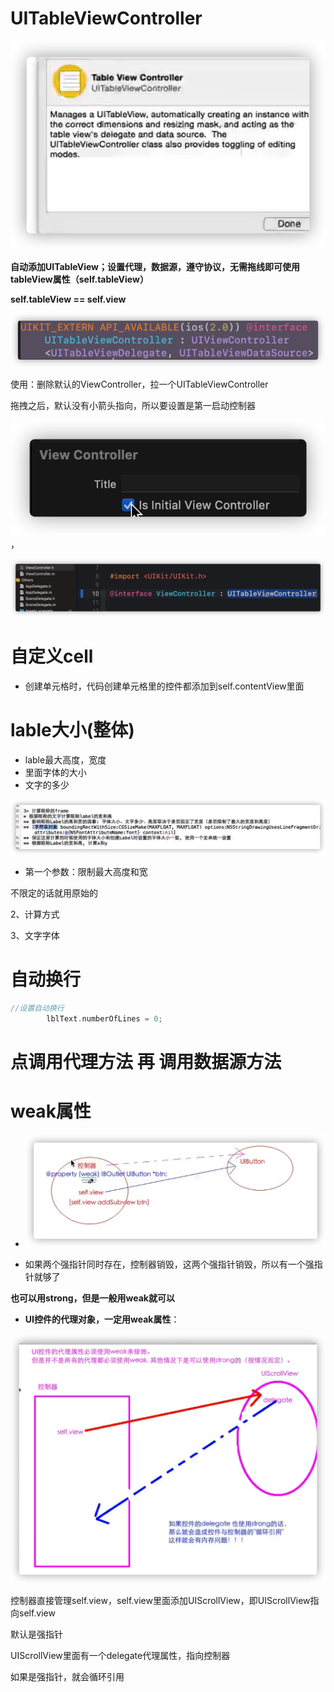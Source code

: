 # UITableViewController

![image-20210915215702681](%E5%BE%AE%E5%8D%9A.assets/image-20210915215702681.png)

**自动添加UITableView；设置代理，数据源，遵守协议，无需拖线即可使用tableView属性（self.tableView）**

**self.tableView ==  self.view**

![image-20210915221428567](%E5%BE%AE%E5%8D%9A.assets/image-20210915221428567.png)

使用：删除默认的ViewController，拉一个UITableViewController

拖拽之后，默认没有小箭头指向，所以要设置是第一启动控制器

![image-20210915220210704](%E5%BE%AE%E5%8D%9A.assets/image-20210915220210704.png)，

![image-20210915220514243](%E5%BE%AE%E5%8D%9A.assets/image-20210915220514243.png)

 # 自定义cell

- 创建单元格时，代码创建单元格里的控件都添加到self.contentView里面

# lable大小(整体)

- lable最大高度，宽度
- 里面字体的大小
- 文字的多少

![image-20210916091026376](%E5%BE%AE%E5%8D%9A.assets/image-20210916091026376.png)

- 第一个参数：限制最大高度和宽

不限定的话就用原始的

2、计算方式

3、文字字体

# 自动换行

```objective-c
//设置自动换行
        lblText.numberOfLines = 0;
```

# 点调用代理方法 再 调用数据源方法

# weak属性

- ![image-20210916192150757](%E5%BE%AE%E5%8D%9A.assets/image-20210916192150757.png)

- 如果两个强指针同时存在，控制器销毁，这两个强指针销毁，所以有一个强指针就够了

**也可以用strong，但是一般用weak就可以**

- **UI控件的代理对象，一定用weak属性**：

![image-20210916193017291](%E5%BE%AE%E5%8D%9A.assets/image-20210916193017291.png)

控制器直接管理self.view，self.view里面添加UIScrollView，即UIScrollView指向self.view

默认是强指针

UIScrollView里面有一个delegate代理属性，指向控制器

如果是强指针，就会循环引用

